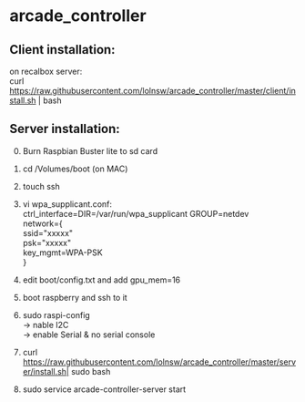 # arcade_controller

Client installation:
--------------------

on recalbox server:<BR>
curl https://raw.githubusercontent.com/lolnsw/arcade_controller/master/client/install.sh |  bash

Server installation:
--------------------
0) Burn Raspbian Buster lite to sd card
1) cd /Volumes/boot (on MAC)
2) touch ssh
3) vi wpa_supplicant.conf:<BR>
ctrl_interface=DIR=/var/run/wpa_supplicant GROUP=netdev<BR>
network={<BR>
    ssid="xxxxx"<BR>
    psk="xxxxx"<BR>
    key_mgmt=WPA-PSK<BR>
}<BR>

4) edit boot/config.txt and add
gpu_mem=16

5) boot raspberry and ssh to it
6) sudo raspi-config<BR>
-> nable I2C<BR>
-> enable Serial & no serial console

7) curl https://raw.githubusercontent.com/lolnsw/arcade_controller/master/server/install.sh| sudo bash
8) sudo service arcade-controller-server start

